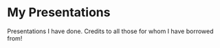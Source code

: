 My Presentations
=============

Presentations I have done.  Credits to all those for whom I have borrowed from!
